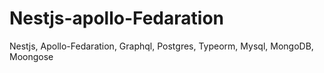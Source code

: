 # Nestjs-apollo-Fedaration
 Nestjs,
 Apollo-Fedaration,
 Graphql,
 Postgres,
 Typeorm,
 Mysql,
 MongoDB,
 Moongose
